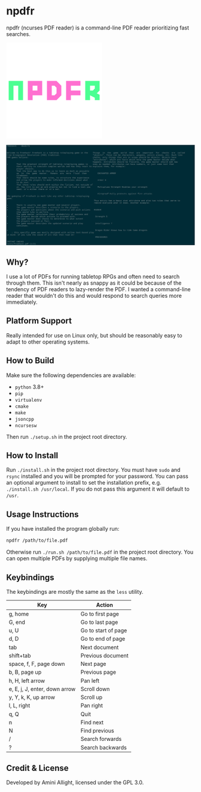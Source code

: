 # npdfr

npdfr (ncurses PDF reader) is a command-line PDF reader prioritizing fast searches.

![](doc/icon.png)

![](doc/example.png)

## Why?

I use a lot of PDFs for running tabletop RPGs and often need to search through them. This isn't nearly as snappy as it could be because of the tendency of PDF readers to lazy-render the PDF. I wanted a command-line reader that wouldn't do this and would respond to search queries more immediately.

## Platform Support

Really intended for use on Linux only, but should be reasonably easy to adapt to other operating systems.

## How to Build

Make sure the following dependencies are available:

- `python` 3.8+
- `pip`
- `virtualenv`
- `cmake`
- `make`
- `jsoncpp`
- `ncursesw`

Then run `./setup.sh` in the project root directory.

## How to Install

Run `./install.sh` in the project root directory. You must have `sudo` and `rsync` installed and you will be prompted for your password. You can pass an optional argument to install to set the installation prefix, e.g. `./install.sh /usr/local`. If you do not pass this argument it will default to `/usr`.

## Usage Instructions

If you have installed the program globally run:

```sh
npdfr /path/to/file.pdf
```

Otherwise run `./run.sh /path/to/file.pdf` in the project root directory. You can open multiple PDFs by supplying multiple file names.

## Keybindings

The keybindings are mostly the same as the `less` utility.

| Key                           | Action              |
|-------------------------------|---------------------|
| g, home                       | Go to first page    |
| G, end                        | Go to last page     |
| u, U                          | Go to start of page |
| d, D                          | Go to end of page   |
| tab                           | Next document       |
| shift+tab                     | Previous document   |
| space, f, F, page down        | Next page           |
| b, B, page up                 | Previous page       |
| h, H, left arrow              | Pan left            |
| e, E, j, J, enter, down arrow | Scroll down         |
| y, Y, k, K, up arrow          | Scroll up           |
| l, L, right                   | Pan right           |
| q, Q                          | Quit                |
| n                             | Find next           |
| N                             | Find previous       |
| /                             | Search forwards     |
| ?                             | Search backwards    |

## Credit & License

Developed by Amini Allight, licensed under the GPL 3.0.
